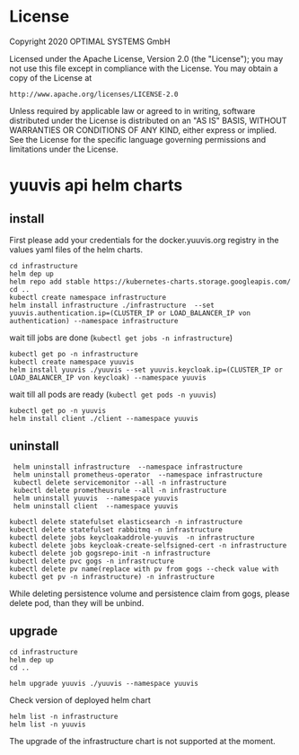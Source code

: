 # License

Copyright 2020 OPTIMAL SYSTEMS GmbH

Licensed under the Apache License, Version 2.0 (the "License");
you may not use this file except in compliance with the License.
You may obtain a copy of the License at

    http://www.apache.org/licenses/LICENSE-2.0

Unless required by applicable law or agreed to in writing, software
distributed under the License is distributed on an "AS IS" BASIS,
WITHOUT WARRANTIES OR CONDITIONS OF ANY KIND, either express or implied.
See the License for the specific language governing permissions and
limitations under the License.

# yuuvis api helm charts

## install

First please add your credentials for the docker.yuuvis.org registry in the values yaml files of the helm charts.  

```shell
cd infrastructure
helm dep up
helm repo add stable https://kubernetes-charts.storage.googleapis.com/
cd ..
kubectl create namespace infrastructure
helm install infrastructure ./infrastructure  --set yuuvis.authentication.ip=(CLUSTER_IP or LOAD_BALANCER_IP von authentication) --namespace infrastructure
```

wait till jobs are done (`kubectl get jobs -n infrastructure`)

```shell
kubectl get po -n infrastructure
kubectl create namespace yuuvis
helm install yuuvis ./yuuvis --set yuuvis.keycloak.ip=(CLUSTER_IP or LOAD_BALANCER_IP von keycloak) --namespace yuuvis
```

wait till all pods are ready (`kubectl get pods -n yuuvis`)

```shell
kubectl get po -n yuuvis
helm install client ./client --namespace yuuvis
```

## uninstall

```shell
 helm uninstall infrastructure  --namespace infrastructure
 helm uninstall prometheus-operator  --namespace infrastructure
 kubectl delete servicemonitor --all -n infrastructure
 kubectl delete prometheusrule --all -n infrastructure
 helm uninstall yuuvis  --namespace yuuvis
 helm uninstall client  --namespace yuuvis
```

```shell
kubectl delete statefulset elasticsearch -n infrastructure
kubectl delete statefulset rabbitmq -n infrastructure
kubectl delete jobs keycloakaddrole-yuuvis  -n infrastructure
kubectl delete jobs keycloak-create-selfsigned-cert -n infrastructure
kubectl delete job gogsrepo-init -n infrastructure
kubectl delete pvc gogs -n infrastructure
kubectl delete pv name(replace with pv from gogs --check value with kubectl get pv -n infrastructure) -n infrastructure
```
While deleting persistence volume and persistence claim from gogs, please delete pod, than they will be unbind.

## upgrade

```shell
cd infrastructure
helm dep up
cd ..

helm upgrade yuuvis ./yuuvis --namespace yuuvis 
```
Check version of deployed helm chart
```shell
helm list -n infrastructure 
helm list -n yuuvis 
```

The upgrade of the infrastructure chart is not supported at the moment.